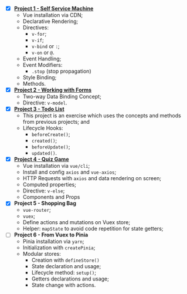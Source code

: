 - [x] [**Project 1 - Self Service Machine**](https://github.com/sucodelarangela/vuejs3-udemy/tree/main/Project%201%20-%20Self%20Service%20Machine)
  - Vue installation via CDN;
  - Declarative Rendering;
  - Directives:
    - `v-for`;
    - `v-if`;
    - `v-bind` or `:`;
    - `v-on` or `@`.
  - Event Handling;
  - Event Modifiers:
    - `.stop` (stop propagation)
  - Style Binding;
  - Methods.
- [x] [**Project 2 - Working with Forms**](https://github.com/sucodelarangela/vuejs3-udemy/tree/main/Project%202%20-%20Working%20With%20Forms)
  - Two-way Data Binding Concept;
  - Directive: `v-model`.
- [x] [**Project 3 - Todo List**](https://github.com/sucodelarangela/vuejs3-udemy/tree/main/Project%203%20-%20Todo%20List)
  - This project is an exercise which uses the concepts and methods from previous projects; and
  - Lifecycle Hooks:
    - `beforeCreate()`;
    - `created()`;
    - `beforeUpdate()`;
    - `updated()`.
- [x] [**Project 4 - Quiz Game**](https://github.com/sucodelarangela/vuejs3-practices/tree/main/project4-quiz-game)
  - Vue installation via `vue/cli`;
  - Install and config `axios` and `vue-axios`;
  - HTTP Requests with `axios` and data rendering on screen;
  - Computed properties;
  - Directive: `v-else`;
  - Components and Props
- [x] **Project 5 - Shopping Bag**
  - `vue-router`;
  - `vuex`;
  - Define actions and mutations on Vuex store;
  - Helper: `mapState` to avoid code repetition for state getters;
- [ ] **Project 6 - From Vuex to Pinia**
  - Pinia installation via `yarn`;
  - Initialization with `createPinia`;
  - Modular stores:
    - Creation with `defineStore()`
    - State declaration and usage;
    - Lifecycle method: `setup()`;
    - Getters declarations and usage;
    - State change with actions.
